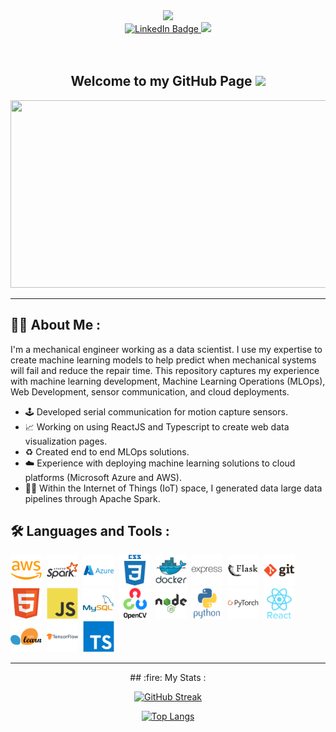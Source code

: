 <section align="center">
<div id="header" >
  <img src="https://i.giphy.com/media/v1.Y2lkPTc5MGI3NjExNWJmbTIzaWg2eHZhejV1M2dodjJxbW9sYXFrNG85ZTh1dzlmNHM2OCZlcD12MV9pbnRlcm5hbF9naWZfYnlfaWQmY3Q9Zw/i1JHRZSXO9LZZDHqii/giphy.gif" width="200"/>
</div>
<div id="badges" >
  <a href="https://www.linkedin.com/in/marcuscallen/">
    <img src="https://img.shields.io/badge/LinkedIn-blue?style=for-the-badge&logo=linkedin&logoColor=white" alt="LinkedIn Badge"/>
  </a>
<a href="https://leetcode.com/u/marcuscallen24/">
<img src="https://img.shields.io/badge/LeetCode-000000?logo=LeetCode&logoColor=#d16c06" height="30">
</a>
</div>
<div >
<img src="https://komarev.com/ghpvc/?username=marcus-24&style=flat-square&color=blue" alt=""/>
</div>
<br>
<h1>
  Welcome to my GitHub Page
  <img src="https://media.giphy.com/media/hvRJCLFzcasrR4ia7z/giphy.gif" width="30px"/>
</h1>
</section>

<section id="introduction">
<div align="center">
  <img src="https://i.giphy.com/media/v1.Y2lkPTc5MGI3NjExdnlwcWU2NHIwYm0zcjk1MjU0aHF0ajVpeXUxMmozbjFrM2k3emlpMiZlcD12MV9pbnRlcm5hbF9naWZfYnlfaWQmY3Q9Zw/3ohzdIEEN9D9wLIINy/giphy.gif" width="600" height="300"/>
</div>
<hr>
<div>
    
</div>
</section>

## :man_technologist: About Me :

I'm a mechanical engineer working as a data scientist. I use my expertise to create machine learning models
to help predict when mechanical systems will fail and reduce the repair time. This repository
captures my experience with machine learning development, Machine Learning Operations (MLOps), Web Development, sensor communication, and cloud deployments.

- :joystick: Developed serial communication for motion capture sensors.
- :chart_with_upwards_trend: Working on using ReactJS and Typescript to create web data visualization pages.
- :recycle: Created end to end MLOps solutions.
- :cloud: Experience with deploying machine learning solutions to cloud platforms (Microsoft Azure and AWS).
- :factory_worker: Within the Internet of Things (IoT) space, I generated data large data pipelines through Apache Spark.

## :hammer_and_wrench: Languages and Tools :

<section>
<img src="https://github.com/devicons/devicon/blob/master/icons/amazonwebservices/amazonwebservices-plain-wordmark.svg" title="AWS" alt="AWS" width="50" height="50"/>&nbsp;
<img src="https://github.com/devicons/devicon/blob/master/icons/apachespark/apachespark-original-wordmark.svg" title="Apache Spark" alt="Apache Spark" width="50" height="50"/>&nbsp;
<img src="https://github.com/devicons/devicon/blob/master/icons/azure/azure-original-wordmark.svg" title="Azure" alt="Azure" width="50" height="50">&nbsp;
<img src="https://github.com/devicons/devicon/blob/master/icons/css3/css3-plain-wordmark.svg"  title="CSS3" alt="CSS" width="50" height="50"/>&nbsp;
<img src="https://github.com/devicons/devicon/blob/master/icons/docker/docker-original-wordmark.svg" title="Docker" alt="Docker" width="50" height="50">&nbsp;
<img src="https://github.com/devicons/devicon/blob/master/icons/express/express-original-wordmark.svg" title="Express" alt="Express" width="50" height="50">&nbsp;
<img src="https://github.com/devicons/devicon/blob/master/icons/flask/flask-original-wordmark.svg" title="Flask" alt="Flask" width="50" height="50">&nbsp;
<img src="https://github.com/devicons/devicon/blob/master/icons/git/git-original-wordmark.svg" title="Git" \*\*alt="Git" width="50" height="50"/>
<img src="https://github.com/devicons/devicon/blob/master/icons/html5/html5-original.svg" title="HTML5" alt="HTML" width="50" height="50"/>&nbsp;
<img src="https://github.com/devicons/devicon/blob/master/icons/javascript/javascript-original.svg" title="JavaScript" alt="JavaScript" width="50" height="50"/>&nbsp;
<img src="https://github.com/devicons/devicon/blob/master/icons/mysql/mysql-original-wordmark.svg" title="MySQL" alt="MySQL" width="50" height="50"/>&nbsp;
<img src="https://github.com/devicons/devicon/blob/master/icons/opencv/opencv-original-wordmark.svg" title="OpenCV" alt="OpenCV" width="50" height="50"/>&nbsp;
<img src="https://github.com/devicons/devicon/blob/master/icons/nodejs/nodejs-original-wordmark.svg" title="NodeJS" alt="NodeJS" width="50" height="50"/>&nbsp;
<img src="https://github.com/devicons/devicon/blob/master/icons/python/python-original-wordmark.svg" title="Python" alt="Python" width="50" height="50">&nbsp;
<img src="https://github.com/devicons/devicon/blob/master/icons/pytorch/pytorch-original-wordmark.svg" title="Pytorch" alt="Pytorch" width="50" height="50">&nbsp;
<img src="https://github.com/devicons/devicon/blob/master/icons/react/react-original-wordmark.svg" title="React" alt="React" width="50" height="50"/>&nbsp;
<img src="https://github.com/devicons/devicon/blob/master/icons/scikitlearn/scikitlearn-original.svg" title="Scikit Learn" alt="Scikit Learn" width="50" height="50"/>&nbsp;
<img src="https://github.com/devicons/devicon/blob/master/icons/tensorflow/tensorflow-original-wordmark.svg" title="TensorFlow" alt="TensorFlow" width="50" height="50"/>&nbsp;
<img src="https://github.com/devicons/devicon/blob/master/icons/typescript/typescript-original.svg" title="Typescript" alt="Typescript" width="50" height="50"/>&nbsp;
</section>

---

<section align="center">
## :fire: My Stats :

[![GitHub Streak](https://streak-stats.demolab.com/?user=marcus-24&theme=dark)](https://git.io/streak-stats)

[![Top Langs](https://github-readme-stats.vercel.app/api/top-langs/?username=marcus-24&theme=dark&layout=compact)](https://github.com/marcus-24/github-readme-stats)

</section>
